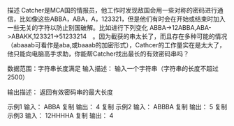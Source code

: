 描述
Catcher是MCA国的情报员，他工作时发现敌国会用一些对称的密码进行通信，比如像这些ABBA，ABA，A，123321，但是他们有时会在开始或结束时加入一些无关的字符以防止别国破解。比如进行下列变化 ABBA->12ABBA,ABA->ABAKK,123321->51233214　。因为截获的串太长了，而且存在多种可能的情况（abaaab可看作是aba,或baaab的加密形式），Cathcer的工作量实在是太大了，他只能向电脑高手求助，你能帮Catcher找出最长的有效密码串吗？

数据范围：字符串长度满足 
输入描述：
输入一个字符串（字符串的长度不超过2500）

输出描述：
返回有效密码串的最大长度

示例1
输入：
ABBA
复制
输出：
4
复制
示例2
输入：
ABBBA
复制
输出：
5
复制
示例3
输入：
12HHHHA
复制
输出：
4